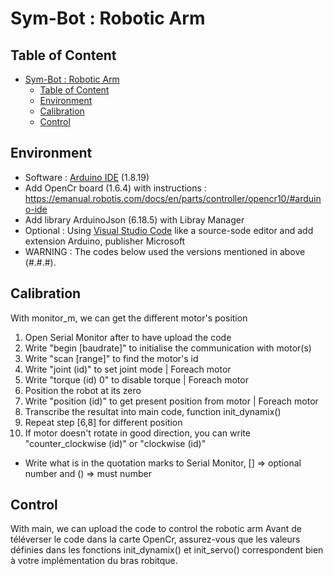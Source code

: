 # Sym-Bot : Robotic Arm

## Table of Content
- [Sym-Bot : Robotic Arm](#sym-bot--robotic-arm)
  - [Table of Content](#table-of-content)
  - [Environment](#environment)
  - [Calibration](#calibration)
  - [Control](#control)

## Environment
- Software : [Arduino IDE](https://www.arduino.cc/en/software) (1.8.19)
- Add OpenCr board (1.6.4) with instructions : https://emanual.robotis.com/docs/en/parts/controller/opencr10/#arduino-ide
- Add library ArduinoJson (6.18.5) with Libray Manager
- Optional : Using [Visual Studio Code](https://code.visualstudio.com/) like a source-sode editor and add extension Arduino, publisher Microsoft
- WARNING : The codes below used the versions mentioned in above (#.#.#).

## Calibration
With monitor_m, we can get the different motor's position
1. Open Serial Monitor after to have upload the code
2. Write "begin [baudrate]" to initialise the communication with motor(s)
3. Write "scan [range]" to find the motor's id
4. Write "joint (id)" to set joint mode | Foreach motor
5. Write "torque (id) 0" to disable torque | Foreach motor
6. Position the robot at its zero
7. Write "position (id)" to get present position from motor | Foreach motor
8. Transcribe the resultat into main code, function init_dynamix()
9. Repeat step [6,8] for different position
10. If motor doesn't rotate in good direction, you can write "counter_clockwise (id)" or "clockwise (id)"

* Write what is in the quotation marks to Serial Monitor, [] => optional number and () => must number

## Control
With main, we can upload the code to control the robotic arm
Avant de téléverser le code dans la carte OpenCr,
assurez-vous que les valeurs définies dans les fonctions init_dynamix() et init_servo() correspondent bien à votre implémentation du bras robitque.

